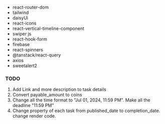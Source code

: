 - react-router-dom
- tailwind
- daisyUi
- react-icons
- react-vertical-timeline-component
- swiper js
- react-hook-form
- firebase
- react-spinners
- @tanstack/react-query
- axios
- sweetalert2

### TODO

1. Add Link and more description to task details
2. Convert payable_amount to coins
3. Change all the time format to "Jul 01, 2024, 11:59 PM". Make all the deadline "11:59 PM"
4. Change property of each task from published_date to completion_date. change render code.
